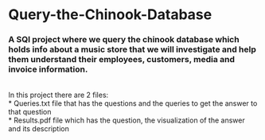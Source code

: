 # Query-the-Chinook-Database
### A SQl project where we query the chinook database which holds info about a music store that we will investigate and help them understand their employees, customers, media and invoice information.
<br/>
In this project there are 2 files: <br/>
* Queries.txt file that has the questions and the queries to get the answer to that question<br/>
* Results.pdf file which has the question, the visualization of the answer and its description<br/>
